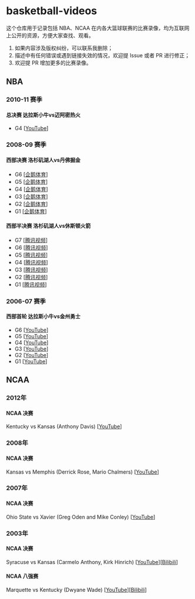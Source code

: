 # basketball-videos

这个仓库用于记录包括 NBA、NCAA 在内各大篮球联赛的比赛录像，均为互联网上公开的资源，方便大家查找、观看。

1. 如果内容涉及版权纠纷，可以联系我删除；
2. 描述中有任何错误或遇到链接失效的情况，欢迎提 Issue 或者 PR 进行修正；
3. 欢迎提 PR 增加更多的比赛录像。

## NBA

### 2010-11 赛季

#### 总决赛 达拉斯小牛vs迈阿密热火

- G4 [[YouTube](https://www.youtube.com/watch?v=GJlQ_2sceVI)]

### 2008-09 赛季

#### 西部决赛 洛杉矶湖人vs丹佛掘金

- G6 [[企鹅体育](https://live.qq.com/video/v/255979)]
- G5 [[企鹅体育](https://live.qq.com/video/v/255977)]
- G4 [[企鹅体育](https://live.qq.com/video/v/255956)]
- G3 [[企鹅体育](https://live.qq.com/video/v/255796)]
- G2 [[企鹅体育](https://live.qq.com/video/v/255795)]
- G1 [[企鹅体育](https://live.qq.com/video/v/255794)]

#### 西部半决赛 洛杉矶湖人vs休斯顿火箭

- G7 [[腾讯视频](https://v.qq.com/x/page/e0165743kux.html)]
- G6 [[腾讯视频](https://v.qq.com/x/page/h0165x8mxon.html)]
- G5 [[腾讯视频](https://v.qq.com/x/page/k01656bzozo.html)]
- G4 [[腾讯视频](https://v.qq.com/x/page/z01657eu90k.html)]
- G3 [[腾讯视频](https://v.qq.com/x/page/m016564m1xr.html)]
- G2 [[腾讯视频](https://v.qq.com/x/page/q0165et0p8v.html)]
- G1 [[腾讯视频](https://v.qq.com/x/page/n0165i2uo5r.html)]

### 2006-07 赛季

#### 西部首轮 达拉斯小牛vs金州勇士

- G6 [[YouTube](https://www.youtube.com/watch?v=L2c3BNc-nLw)]
- G5 [[YouTube](https://www.youtube.com/watch?v=sWi0IoQSqY8)]
- G4 [[YouTube](https://www.youtube.com/watch?v=s1c85RSDQQk)]
- G3 [[YouTube](https://www.youtube.com/watch?v=E7ANIlBn4-Y)]
- G2 [[YouTube](https://www.youtube.com/watch?v=-FT-mKKmJX0)]
- G1 [[YouTube](https://www.youtube.com/watch?v=5qOcifHSYVY)]

## NCAA

### 2012年

#### NCAA 决赛

Kentucky vs Kansas (Anthony Davis) [[YouTube](https://www.youtube.com/watch?v=jZj2UkglB9E)]

### 2008年

#### NCAA 决赛

Kansas vs Memphis (Derrick Rose, Mario Chalmers) [[YouTube](https://www.youtube.com/watch?v=Oo8ZAVaVUUQ)]

### 2007年

#### NCAA 决赛

Ohio State vs Xavier (Greg Oden and Mike Conley) [[YouTube](https://www.youtube.com/watch?v=xrd8eaGn6lY)]

### 2003年

#### NCAA 决赛

Syracuse vs Kansas (Carmelo Anthony, Kirk Hinrich) [[YouTube](https://www.youtube.com/watch?v=pl9cPZehbQw)][[Bilibili](https://www.bilibili.com/video/BV1bb4y1m7hy)]

#### NCAA 八强赛

Marquette vs Kentucky (Dwyane Wade) [[YouTube](https://www.youtube.com/watch?v=BhuKDbIkTzo)][[Bilibili](https://www.bilibili.com/video/BV1CQ4y1Y7Ts)]
